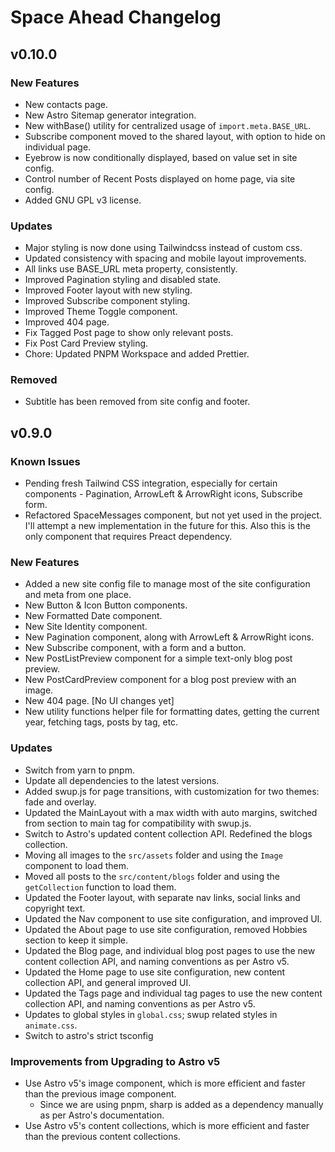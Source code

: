 # Space Ahead Changelog

## v0.10.0

### New Features

- New contacts page.
- New Astro Sitemap generator integration.
- New withBase() utility for centralized usage of `import.meta.BASE_URL`.
- Subscribe component moved to the shared layout, with option to hide on individual page.
- Eyebrow is now conditionally displayed, based on value set in site config.
- Control number of Recent Posts displayed on home page, via site config.
- Added GNU GPL v3 license.

### Updates

- Major styling is now done using Tailwindcss instead of custom css.
- Updated consistency with spacing and mobile layout improvements.
- All links use BASE_URL meta property, consistently.
- Improved Pagination styling and disabled state.
- Improved Footer layout with new styling.
- Improved Subscribe component styling.
- Improved Theme Toggle component.
- Improved 404 page.
- Fix Tagged Post page to show only relevant posts.
- Fix Post Card Preview styling.
- Chore: Updated PNPM Workspace and added Prettier.

### Removed

- Subtitle has been removed from site config and footer.

## v0.9.0

### Known Issues

- Pending fresh Tailwind CSS integration, especially for certain components - Pagination, ArrowLeft & ArrowRight icons, Subscribe form.
- Refactored SpaceMessages component, but not yet used in the project. I'll attempt a new implementation in the future for this. Also this is the only component that requires Preact dependency.

### New Features

- Added a new site config file to manage most of the site configuration and meta from one place.
- New Button & Icon Button components.
- New Formatted Date component.
- New Site Identity component.
- New Pagination component, along with ArrowLeft & ArrowRight icons.
- New Subscribe component, with a form and a button.
- New PostListPreview component for a simple text-only blog post preview.
- New PostCardPreview component for a blog post preview with an image.
- New 404 page. [No UI changes yet]
- New utility functions helper file for formatting dates, getting the current year, fetching tags, posts by tag, etc.

### Updates

- Switch from yarn to pnpm.
- Update all dependencies to the latest versions.
- Added swup.js for page transitions, with customization for two themes: fade and overlay.
- Updated the MainLayout with a max width with auto margins, switched from section to main tag for compatibility with swup.js.
- Switch to Astro's updated content collection API. Redefined the blogs collection.
- Moving all images to the `src/assets` folder and using the `Image` component to load them.
- Moved all posts to the `src/content/blogs` folder and using the `getCollection` function to load them.
- Updated the Footer layout, with separate nav links, social links and copyright text.
- Updated the Nav component to use site configuration, and improved UI.
- Updated the About page to use site configuration, removed Hobbies section to keep it simple.
- Updated the Blog page, and individual blog post pages to use the new content collection API, and naming conventions as per Astro v5.
- Updated the Home page to use site configuration, new content collection API, and general improved UI.
- Updated the Tags page and individual tag pages to use the new content collection API, and naming conventions as per Astro v5.
- Updates to global styles in `global.css`; swup related styles in `animate.css`.
- Switch to astro's strict tsconfig

### Improvements from Upgrading to Astro v5

- Use Astro v5's image component, which is more efficient and faster than the previous image component.
  - Since we are using pnpm, sharp is added as a dependency manually as per Astro's documentation.
- Use Astro v5's content collections, which is more efficient and faster than the previous content collections.
